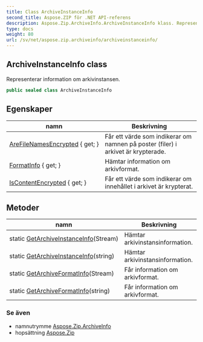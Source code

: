 ```yaml
---
title: Class ArchiveInstanceInfo
second_title: Aspose.ZIP för .NET API-referens
description: Aspose.Zip.ArchiveInfo.ArchiveInstanceInfo klass. Representerar information om arkivinstansen.
type: docs
weight: 80
url: /sv/net/aspose.zip.archiveinfo/archiveinstanceinfo/
---
```

## ArchiveInstanceInfo class

Representerar information om arkivinstansen.

```csharp
public sealed class ArchiveInstanceInfo
```

## Egenskaper

| namn | Beskrivning |
| --- | --- |
| [AreFileNamesEncrypted](../../aspose.zip.archiveinfo/archiveinstanceinfo/arefilenamesencrypted/) { get; } | Får ett värde som indikerar om namnen på poster (filer) i arkivet är krypterade. |
| [FormatInfo](../../aspose.zip.archiveinfo/archiveinstanceinfo/formatinfo/) { get; } | Hämtar information om arkivformat. |
| [IsContentEncrypted](../../aspose.zip.archiveinfo/archiveinstanceinfo/iscontentencrypted/) { get; } | Får ett värde som indikerar om innehållet i arkivet är krypterat. |

## Metoder

| namn | Beskrivning |
| --- | --- |
| static [GetArchiveInstanceInfo](../../aspose.zip.archiveinfo/archiveinstanceinfo/getarchiveinstanceinfo/#getarchiveinstanceinfo)(Stream) | Hämtar arkivinstansinformation. |
| static [GetArchiveInstanceInfo](../../aspose.zip.archiveinfo/archiveinstanceinfo/getarchiveinstanceinfo/#getarchiveinstanceinfo_1)(string) | Hämtar arkivinstansinformation. |
| static [GetArchiveFormatInfo](../../aspose.zip.archiveinfo/archiveinstanceinfo/getarchiveformatinfo/#getarchiveformatinfo)(Stream) | Får information om arkivformat. |
| static [GetArchiveFormatInfo](../../aspose.zip.archiveinfo/archiveinstanceinfo/getarchiveformatinfo/#getarchiveformatinfo_1)(string) | Får information om arkivformat. |

### Se även

* namnutrymme [Aspose.Zip.ArchiveInfo](../../aspose.zip.archiveinfo/)
* hopsättning [Aspose.Zip](../../)


